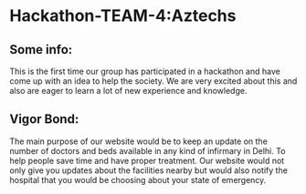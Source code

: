 # Hackathon-TEAM-4:Aztechs
## Some info: 
This is the first time our group has participated in a hackathon and have come up with an idea to help the society. We are very excited about this and also are eager to learn a lot of new experience and knowledge.
## Vigor Bond:
The main purpose of our website would be to keep an update  on the number of doctors and beds available in any kind of infirmary in Delhi. To help people save time and have proper treatment.
Our website would not only give you updates about the facilities nearby but would also notify the hospital that you would be choosing about your state of emergency.
